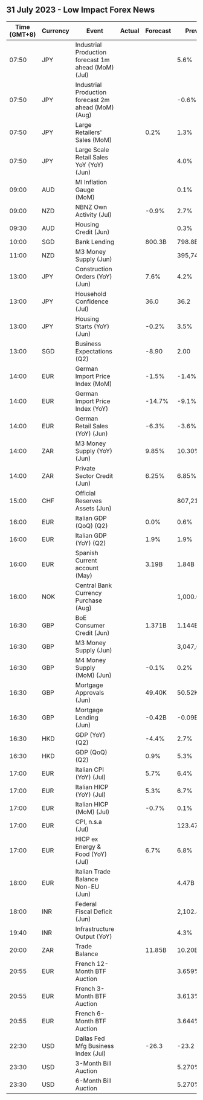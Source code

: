 ## 31 July 2023 - Low Impact Forex News

| Time (GMT+8) | Currency | Event | Actual | Forecast | Previous |
|------|----------|-------|--------|----------|----------|
| 07:50 | JPY | Industrial Production forecast 1m ahead (MoM) (Jul) |  |  | 5.6% |
| 07:50 | JPY | Industrial Production forecast 2m ahead (MoM) (Aug) |  |  | -0.6% |
| 07:50 | JPY | Large Retailers' Sales (MoM) |  | 0.2% | 1.3% |
| 07:50 | JPY | Large Scale Retail Sales YoY (YoY) (Jun) |  |  | 4.0% |
| 09:00 | AUD | MI Inflation Gauge (MoM) |  |  | 0.1% |
| 09:00 | NZD | NBNZ Own Activity (Jul) |  | -0.9% | 2.7% |
| 09:30 | AUD | Housing Credit (Jun) |  |  | 0.3% |
| 10:00 | SGD | Bank Lending |  | 800.3B | 798.8B |
| 11:00 | NZD | M3 Money Supply (Jun) |  |  | 395,740.0% |
| 13:00 | JPY | Construction Orders (YoY) (Jun) |  | 7.6% | 4.2% |
| 13:00 | JPY | Household Confidence (Jul) |  | 36.0 | 36.2 |
| 13:00 | JPY | Housing Starts (YoY) (Jun) |  | -0.2% | 3.5% |
| 13:00 | SGD | Business Expectations (Q2) |  | -8.90 | 2.00 |
| 14:00 | EUR | German Import Price Index (MoM) |  | -1.5% | -1.4% |
| 14:00 | EUR | German Import Price Index (YoY) |  | -14.7% | -9.1% |
| 14:00 | EUR | German Retail Sales (YoY) (Jun) |  | -6.3% | -3.6% |
| 14:00 | ZAR | M3 Money Supply (YoY) (Jun) |  | 9.85% | 10.30% |
| 14:00 | ZAR | Private Sector Credit (Jun) |  | 6.25% | 6.85% |
| 15:00 | CHF | Official Reserves Assets (Jun) |  |  | 807,211.4M |
| 16:00 | EUR | Italian GDP (QoQ) (Q2) |  | 0.0% | 0.6% |
| 16:00 | EUR | Italian GDP (YoY) (Q2) |  | 1.9% | 1.9% |
| 16:00 | EUR | Spanish Current account (May) |  | 3.19B | 1.84B |
| 16:00 | NOK | Central Bank Currency Purchase (Aug) |  |  | 1,000.0M |
| 16:30 | GBP | BoE Consumer Credit (Jun) |  | 1.371B | 1.144B |
| 16:30 | GBP | M3 Money Supply (Jun) |  |  | 3,047,695.0% |
| 16:30 | GBP | M4 Money Supply (MoM) (Jun) |  | -0.1% | 0.2% |
| 16:30 | GBP | Mortgage Approvals (Jun) |  | 49.40K | 50.52K |
| 16:30 | GBP | Mortgage Lending (Jun) |  | -0.42B | -0.09B |
| 16:30 | HKD | GDP (YoY) (Q2) |  | -4.4% | 2.7% |
| 16:30 | HKD | GDP (QoQ) (Q2) |  | 0.9% | 5.3% |
| 17:00 | EUR | Italian CPI (YoY) (Jul) |  | 5.7% | 6.4% |
| 17:00 | EUR | Italian HICP (YoY) (Jul) |  | 5.3% | 6.7% |
| 17:00 | EUR | Italian HICP (MoM) (Jul) |  | -0.7% | 0.1% |
| 17:00 | EUR | CPI, n.s.a (Jul) |  |  | 123.47 |
| 17:00 | EUR | HICP ex Energy & Food (YoY) (Jul) |  | 6.7% | 6.8% |
| 18:00 | EUR | Italian Trade Balance Non-EU (Jun) |  |  | 4.47B |
| 18:00 | INR | Federal Fiscal Deficit (Jun) |  |  | 2,102.87B |
| 19:40 | INR | Infrastructure Output (YoY) |  |  | 4.3% |
| 20:00 | ZAR | Trade Balance |  | 11.85B | 10.20B |
| 20:55 | EUR | French 12-Month BTF Auction |  |  | 3.659% |
| 20:55 | EUR | French 3-Month BTF Auction |  |  | 3.613% |
| 20:55 | EUR | French 6-Month BTF Auction |  |  | 3.644% |
| 22:30 | USD | Dallas Fed Mfg Business Index (Jul) |  | -26.3 | -23.2 |
| 23:30 | USD | 3-Month Bill Auction |  |  | 5.270% |
| 23:30 | USD | 6-Month Bill Auction |  |  | 5.270% |
